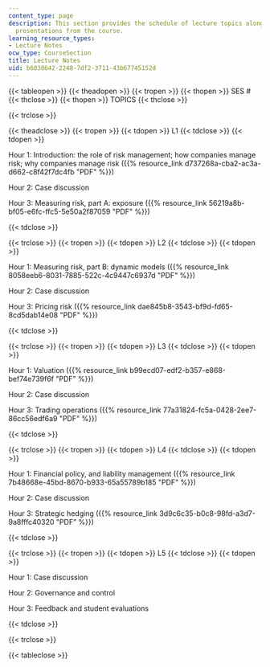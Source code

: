 ```yaml
---
content_type: page
description: This section provides the schedule of lecture topics along with lecture
  presentations from the course.
learning_resource_types:
- Lecture Notes
ocw_type: CourseSection
title: Lecture Notes
uid: b6030642-2248-7df2-3711-43b67745152d
---
```


{{< tableopen >}}
{{< theadopen >}}
{{< tropen >}}
{{< thopen >}}
SES #
{{< thclose >}}
{{< thopen >}}
TOPICS
{{< thclose >}}

{{< trclose >}}

{{< theadclose >}}
{{< tropen >}}
{{< tdopen >}}
L1
{{< tdclose >}}
{{< tdopen >}}


Hour 1: Introduction: the role of risk management; how companies manage risk; why companies manage risk ({{% resource_link d737268a-cba2-ac3a-d662-c8f42f7dc4fb "PDF" %}})

Hour 2: Case discussion

Hour 3: Measuring risk, part A: exposure ({{% resource_link 56219a8b-bf05-e6fc-ffc5-5e50a2f87059 "PDF" %}})


{{< tdclose >}}

{{< trclose >}}
{{< tropen >}}
{{< tdopen >}}
L2
{{< tdclose >}}
{{< tdopen >}}


Hour 1: Measuring risk, part B: dynamic models ({{% resource_link 8058eeb6-8031-7885-522c-4c9447c6937d "PDF" %}})

Hour 2: Case discussion

Hour 3: Pricing risk ({{% resource_link dae845b8-3543-bf9d-fd65-8cd5dab14e08 "PDF" %}})


{{< tdclose >}}

{{< trclose >}}
{{< tropen >}}
{{< tdopen >}}
L3
{{< tdclose >}}
{{< tdopen >}}


Hour 1: Valuation ({{% resource_link b99ecd07-edf2-b357-e868-bef74e739f6f "PDF" %}})

Hour 2: Case discussion

Hour 3: Trading operations ({{% resource_link 77a31824-fc5a-0428-2ee7-86cc56edf6a9 "PDF" %}})


{{< tdclose >}}

{{< trclose >}}
{{< tropen >}}
{{< tdopen >}}
L4
{{< tdclose >}}
{{< tdopen >}}


Hour 1: Financial policy, and liability management ({{% resource_link 7b48668e-45bd-8670-b933-65a55789b185 "PDF" %}})

Hour 2: Case discussion

Hour 3: Strategic hedging ({{% resource_link 3d9c6c35-b0c8-98fd-a3d7-9a8fffc40320 "PDF" %}})


{{< tdclose >}}

{{< trclose >}}
{{< tropen >}}
{{< tdopen >}}
L5
{{< tdclose >}}
{{< tdopen >}}


Hour 1: Case discussion

Hour 2: Governance and control

Hour 3: Feedback and student evaluations


{{< tdclose >}}

{{< trclose >}}

{{< tableclose >}}